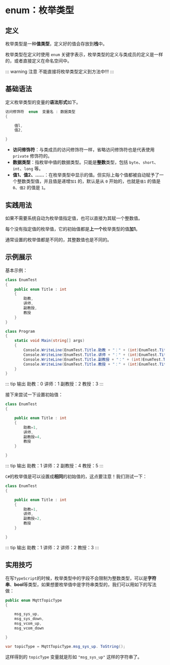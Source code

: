 # enum：枚举类型

## 定义

枚举类型是一种**值类型**，定义好的值会存放到**栈**中。

枚举类型在定义时使用 `enum` 关键字表示，枚举类型的定义与类成员的定义是一样的，或者直接定义在命名空间中。

::: warning 注意
不能直接将枚举类型定义到方法中!!!
:::

## 基础语法

定义枚举类型的变量的**语法形式**如下。

```C#
访问修饰符  enum  变量名 : 数据类型
{

    值l,
    值2,

}

```

* **访问修饰符**：与类成员的访问修饰符一样，省略访问修饰符也是代表使用 `private` 修饰符的。
* **数据类型**：指枚举中值的数据类型。只能是**整数**类型，包括 `byte`、`short`、`int`、`long` 等。
* **值1、值2、……**：在枚举类型中显示的值。但实际上每个值都被自动赋予了一个整数类型值，并且值是递增`加1` 的，默认是从 `0` 开始的，也就是`值1` 的值是 `0`、`值2` 的值是 `1`。

## 实践用法

如果不需要系统自动为枚举值指定值，也可以直接为其赋一个整数值。

每个没有指定值的枚举值，它的初始值都是**上一个**枚举类型的值**加1**。

通常设置的枚举值都是不同的，其整数值也是不同的。

## 示例展示

基本示例：
```c#
class EnumTest
{
    public enum Title : int
    {
        助教,
        讲师,
        副教授,
        教授
    }
}

class Program
{
    static void Main(string[] args)
    {
        Console.WriteLine(EnumTest.Title.助教 + "：" + (int)EnumTest.Title.助教);
        Console.WriteLine(EnumTest.Title.讲师 + "：" + (int)EnumTest.Title.讲师);
        Console.WriteLine(EnumTest.Title.副教授 + "：" + (int)EnumTest.Title.副教授);
        Console.WriteLine(EnumTest.Title.教授 + "：" + (int)EnumTest.Title.教授);
    }
}
```

::: tip 输出
助教：0
讲师：1
副教授：2
教授：3
:::

接下来尝试一下设置初始值：

```C#
class EnumTest
{

    public enum Title : int
    {
        助教=1,
        讲师,
        副教授=4,
        教授
    }

}

```

::: tip 输出
助教：1
讲师：2
副教授：4
教授：5
:::

`C#`的枚举值是可以设置成**相同**的初始值的，这点要注意！我们测试一下：

```c#
class EnumTest
{

    public enum Title : int
    {
        助教=1,
        讲师,
        副教授=2,
        教授
    }

}
```

::: tip 输出
助教：1
讲师：2
讲师：2
教授：3
:::

## 实用技巧

在写`TypeScript`的时候，枚举类型中的字段不会限制为整数类型，可以是**字符串**、**bool**等类型，如果想要枚举值中是字符串类型的，我们可以用如下的写法做：

```c#
public enum MqttTopicType
{

    msg_sys_up,
    msg_sys_down,
    msg_vcom_up,
    msg_vcom_down

}

var topicType = MqttTopicType.msg_sys_up. ToString(); 
```
这样得到的 `topicType` 变量就是形如 `"msg_sys_up"` 这样的字符串了。

